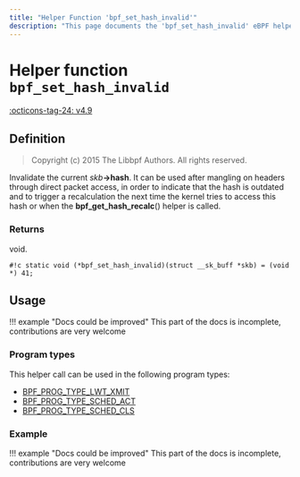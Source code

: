```yaml
---
title: "Helper Function 'bpf_set_hash_invalid'"
description: "This page documents the 'bpf_set_hash_invalid' eBPF helper function, including its defintion, usage, program types that can use it, and examples."
---
```

# Helper function `bpf_set_hash_invalid`

<!-- [FEATURE_TAG](bpf_set_hash_invalid) -->
[:octicons-tag-24: v4.9](https://github.com/torvalds/linux/commit/7a4b28c6cc9ffac50f791b99cc7e46106436e5d8)
<!-- [/FEATURE_TAG] -->

## Definition

> Copyright (c) 2015 The Libbpf Authors. All rights reserved.


<!-- [HELPER_FUNC_DEF] -->
Invalidate the current _skb_**->hash**. It can be used after mangling on headers through direct packet access, in order to indicate that the hash is outdated and to trigger a recalculation the next time the kernel tries to access this hash or when the **bpf_get_hash_recalc**() helper is called.

### Returns

void.

`#!c static void (*bpf_set_hash_invalid)(struct __sk_buff *skb) = (void *) 41;`
<!-- [/HELPER_FUNC_DEF] -->

## Usage

!!! example "Docs could be improved"
    This part of the docs is incomplete, contributions are very welcome

### Program types

This helper call can be used in the following program types:

<!-- DO NOT EDIT MANUALLY -->
<!-- [HELPER_FUNC_PROG_REF] -->
 * [BPF_PROG_TYPE_LWT_XMIT](../program-type/BPF_PROG_TYPE_LWT_XMIT.md)
 * [BPF_PROG_TYPE_SCHED_ACT](../program-type/BPF_PROG_TYPE_SCHED_ACT.md)
 * [BPF_PROG_TYPE_SCHED_CLS](../program-type/BPF_PROG_TYPE_SCHED_CLS.md)
<!-- [/HELPER_FUNC_PROG_REF] -->

### Example

!!! example "Docs could be improved"
    This part of the docs is incomplete, contributions are very welcome
